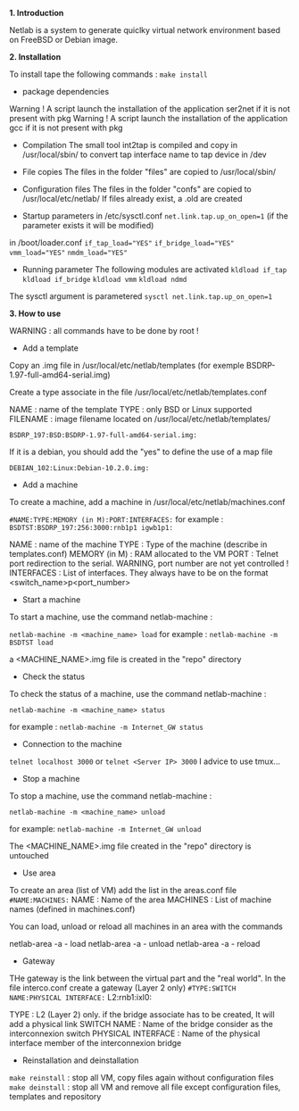 **1. Introduction**

Netlab is a system to generate quiclky virtual network environment based on FreeBSD or Debian image.

**2. Installation**

To install tape the following commands :
`make install`

- package dependencies

Warning ! A script launch the installation of the application ser2net if it is not present with pkg
Warning ! A script launch the installation of the application gcc if it is not present with pkg

- Compilation
The small tool int2tap is compiled and copy in /usr/local/sbin/ to convert tap interface name to tap device in /dev

- File copies
The files in the folder "files" are copied to /usr/local/sbin/ 

- Configuration files
The files in the folder "confs" are copied to /usr/local/etc/netlab/
If files already exist, a .old are created

- Startup parameters
in /etc/sysctl.conf
`net.link.tap.up_on_open=1` (if the parameter exists it will be modified)

in /boot/loader.conf
`if_tap_load="YES"`
`if_bridge_load="YES"`
`vmm_load="YES"`
`nmdm_load="YES"`

- Running parameter
The following modules are activated
`kldload if_tap`
`kldload if_bridge`
`kldload vmm`
`kldload ndmd`

The sysctl argument is parametered
`sysctl net.link.tap.up_on_open=1`


**3. How to use**

WARNING : all commands have to be done by root !

*  Add a template

Copy an .img file in /usr/local/etc/netlab/templates (for exemple BSDRP-1.97-full-amd64-serial.img)

Create a type associate in the file /usr/local/etc/netlab/templates.conf

NAME : name of the template
TYPE : only BSD or Linux supported
FILENAME : image filename located on /usr/local/etc/netlab/templates/

`BSDRP_197:BSD:BSDRP-1.97-full-amd64-serial.img:`

If it is a debian, you should add the "yes" to define the use of a map file

`DEBIAN_102:Linux:Debian-10.2.0.img:`

*  Add a machine

To create a machine, add a machine in /usr/local/etc/netlab/machines.conf

`#NAME:TYPE:MEMORY (in M):PORT:INTERFACES:`
for example : `BSDTST:BSDRP_197:256:3000:rnb1p1 igwb1p1:`

NAME : name of the machine
TYPE : Type of the machine (describe in templates.conf)
MEMORY (in M) : RAM allocated to the VM
PORT : Telnet port redirection to the serial. WARNING, port number are not yet controlled !
INTERFACES : List of interfaces. They always have to be on the format <switch_name>p<port_number>

*  Start a machine

To start a machine, use the command netlab-machine :

`netlab-machine -m <machine_name> load`
for example : `netlab-machine -m BSDTST load`

a <MACHINE_NAME>.img file is created in the "repo" directory

*  Check the status

To check the status of a machine, use the command netlab-machine :

`netlab-machine -m <machine_name> status`

for example : `netlab-machine -m Internet_GW status`

*  Connection to the machine

`telnet localhost 3000` or `telnet <Server IP> 3000` 
I advice to use tmux...

*  Stop a machine

To stop a machine, use the command netlab-machine :

`netlab-machine -m <machine_name> unload`

for example: `netlab-machine -m Internet_GW unload`

The <MACHINE_NAME>.img file created in the "repo" directory is untouched

* Use area 

To create an area (list of VM) add the list in the areas.conf file
`#NAME:MACHINES:`
NAME : Name of the area
MACHINES : List of machine names (defined in machines.conf)

You can load, unload or reload all machines in an area with the commands

netlab-area -a -<name of the area> load
netlab-area -a -<name of the area> unload
netlab-area -a -<name of the area> reload

* Gateway

THe gateway is the link between the virtual part and the "real world".
In the file interco.conf create a gateway (Layer 2 only)
`#TYPE:SWITCH NAME:PHYSICAL INTERFACE:`
L2:rnb1:ixl0:

TYPE : L2 (Layer 2) only. if the bridge associate has to be created, It will add a physical link
SWITCH NAME : Name of the bridge consider as the interconnexion switch
PHYSICAL INTERFACE : Name of the physical interface member of the interconnexion bridge

* Reinstallation and deinstallation  

`make reinstall` : stop all VM, copy files again without configuration files
`make deinstall` : stop all VM and remove all file except configuration files, templates and repository
